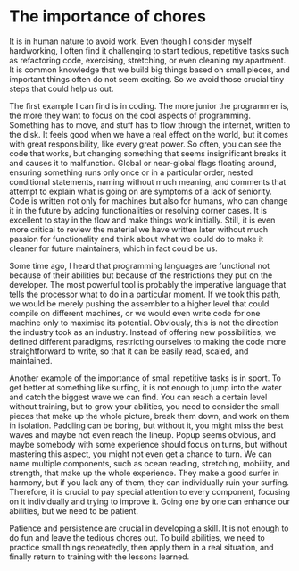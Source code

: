 # The importance of chores

It is in human nature to avoid work. Even though I consider myself hardworking, I often find it challenging to start tedious, repetitive tasks such as refactoring code, exercising, stretching, or even cleaning my apartment. It is common knowledge that we build big things based on small pieces, and important things often do not seem exciting. So we avoid those crucial tiny steps that could help us out.

The first example I can find is in coding. The more junior the programmer is, the more they want to focus on the cool aspects of programming. Something has to move, and stuff has to flow through the internet, written to the disk. It feels good when we have a real effect on the world, but it comes with great responsibility, like every great power. So often, you can see the code that works, but changing something that seems insignificant breaks it and causes it to malfunction. Global or near-global flags floating around, ensuring something runs only once or in a particular order, nested conditional statements, naming without much meaning, and comments that attempt to explain what is going on are symptoms of a lack of seniority. Code is written not only for machines but also for humans, who can change it in the future by adding functionalities or resolving corner cases. It is excellent to stay in the flow and make things work initially. Still, it is even more critical to review the material we have written later without much passion for functionality and think about what we could do to make it cleaner for future maintainers, which in fact could be us.

Some time ago, I heard that programming languages are functional not because of their abilities but because of the restrictions they put on the developer. The most powerful tool is probably the imperative language that tells the processor what to do in a particular moment. If we took this path, we would be merely pushing the assembler to a higher level that could compile on different machines, or we would even write code for one machine only to maximise its potential. Obviously, this is not the direction the industry took as an industry. Instead of offering new possibilities, we defined different paradigms, restricting ourselves to making the code more straightforward to write, so that it can be easily read, scaled, and maintained.

Another example of the importance of small repetitive tasks is in sport. To get better at something like surfing, it is not enough to jump into the water and catch the biggest wave we can find. You can reach a certain level without training, but to grow your abilities, you need to consider the small pieces that make up the whole picture, break them down, and work on them in isolation. Paddling can be boring, but without it, you might miss the best waves and maybe not even reach the lineup. Popup seems obvious, and maybe somebody with some experience should focus on turns, but without mastering this aspect, you might not even get a chance to turn. We can name multiple components, such as ocean reading, stretching, mobility, and strength, that make up the whole experience. They make a good surfer in harmony, but if you lack any of them, they can individually ruin your surfing. Therefore, it is crucial to pay special attention to every component, focusing on it individually and trying to improve it. Going one by one can enhance our abilities, but we need to be patient.

Patience and persistence are crucial in developing a skill. It is not enough to do fun and leave the tedious chores out. To build abilities, we need to practice small things repeatedly, then apply them in a real situation, and finally return to training with the lessons learned.
